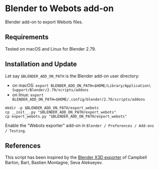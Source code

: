 # Blender to Webots add-on

Blender add-on to export Webots files.

## Requirements

Tested on macOS and Linux for Blender 2.79.

## Installation and Update

Let say `$BLENDER_ADD_ON_PATH` is the Blender add-on user directory:
- on macOS: `export BLENDER_ADD_ON_PATH=$HOME/Library/Application\ Support/Blender/2.79/scripts/addons`
- on linux: `export BLENDER_ADD_ON_PATH=$HOME/.config/blender/2.76/scripts/addons`

```
mkdir -p $BLENDER_ADD_ON_PATH/export_webots
cp __init__.py "$BLENDER_ADD_ON_PATH/export_webots"
cp export_webots.py "$BLENDER_ADD_ON_PATH/export_webots"
```

Enable the "Webots exporter" add-on in `Blender / Preferences / Add-ons / Testing`.

## References

This script has been inspired by the [Blender X3D exporter](https://github.com/sobotka/blender-addons/blob/master/io_scene_x3d/export_x3d.py) of Campbell Barton, Bart, Bastien Montagne, Seva Alekseyev.
